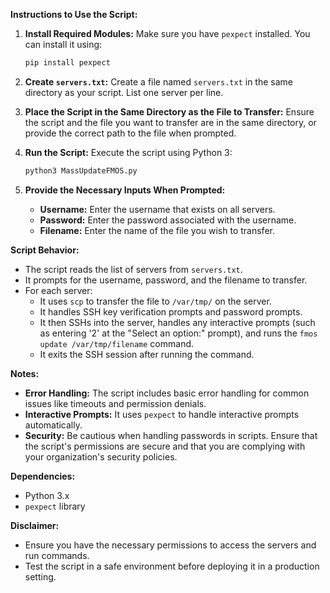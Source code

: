 **Instructions to Use the Script:**

1. **Install Required Modules:**
   Make sure you have `pexpect` installed. You can install it using:
   ```bash
   pip install pexpect
   ```

2. **Create `servers.txt`:**
   Create a file named `servers.txt` in the same directory as your script. List one server per line.

3. **Place the Script in the Same Directory as the File to Transfer:**
   Ensure the script and the file you want to transfer are in the same directory, or provide the correct path to the file when prompted.

4. **Run the Script:**
   Execute the script using Python 3:
   ```bash
   python3 MassUpdateFMOS.py
   ```

5. **Provide the Necessary Inputs When Prompted:**
   - **Username:** Enter the username that exists on all servers.
   - **Password:** Enter the password associated with the username.
   - **Filename:** Enter the name of the file you wish to transfer.

**Script Behavior:**

- The script reads the list of servers from `servers.txt`.
- It prompts for the username, password, and the filename to transfer.
- For each server:
  - It uses `scp` to transfer the file to `/var/tmp/` on the server.
  - It handles SSH key verification prompts and password prompts.
  - It then SSHs into the server, handles any interactive prompts (such as entering '2' at the "Select an option:" prompt), and runs the `fmos update /var/tmp/filename` command.
  - It exits the SSH session after running the command.

**Notes:**

- **Error Handling:** The script includes basic error handling for common issues like timeouts and permission denials.
- **Interactive Prompts:** It uses `pexpect` to handle interactive prompts automatically.
- **Security:** Be cautious when handling passwords in scripts. Ensure that the script's permissions are secure and that you are complying with your organization's security policies.

**Dependencies:**

- Python 3.x
- `pexpect` library

**Disclaimer:**

- Ensure you have the necessary permissions to access the servers and run commands.
- Test the script in a safe environment before deploying it in a production setting.
